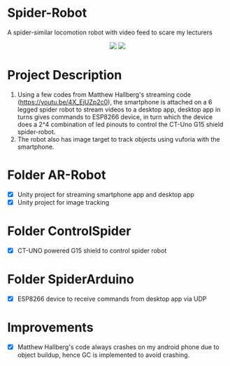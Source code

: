 # Spider-Robot
A spider-similar locomotion robot with video feed to scare my lecturers

<div align="center">
<img src="https://media.giphy.com/media/fU43JVDDEdu4ARzo8f/giphy-downsized-large.gif">
<img src="https://media.giphy.com/media/Ze44V3ghH88XEgKDFU/giphy-downsized-large.gif">
</div>

# Project Description
1. Using a few codes from Matthew Hallberg's streaming code (https://youtu.be/4X_EjUZp2c0), the smartphone is attached on a 6 legged spider robot to stream videos to a desktop app, desktop app in turns gives commands to ESP8266 device, in turn which the device does a 2^4 combination of led pinouts to control the CT-Uno G15 shield spider-robot.
2. The robot also has image target to track objects using vuforia with the smartphone.

# Folder AR-Robot
- [x] Unity project for streaming smartphone app and desktop app 
- [x] Unity project for image tracking

# Folder ControlSpider
- [x] CT-UNO powered G15 shield to control spider robot

# Folder SpiderArduino
- [x] ESP8266 device to receive commands from desktop app via UDP

# Improvements
- [x] Matthew Hallberg's code always crashes on my android phone due to object buildup, hence GC is implemented to avoid crashing.
